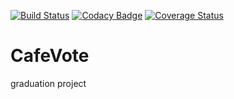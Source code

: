 [![Build Status](https://travis-ci.org/bulanovdm/CafeVote.svg?branch=master)](https://travis-ci.org/bulanovdm/CafeVote)
[![Codacy Badge](https://api.codacy.com/project/badge/Grade/22ce02255f1c4776b636e57e5430a10d)](https://app.codacy.com/gh/bulanovdm/CafeVote?utm_source=github.com&utm_medium=referral&utm_content=bulanovdm/CafeVote&utm_campaign=Badge_Grade)
[![Coverage Status](https://coveralls.io/repos/github/bulanovdm/CafeVote/badge.svg?branch=master)](https://coveralls.io/github/bulanovdm/CafeVote?branch=master)

# CafeVote

graduation project
